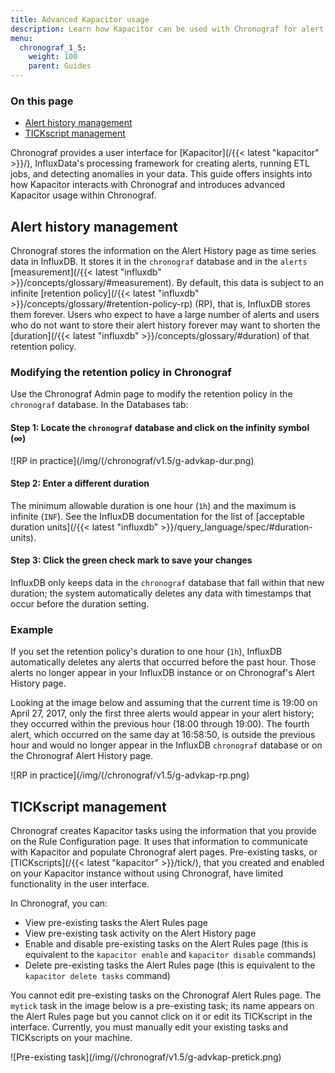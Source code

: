 ```yaml
---
title: Advanced Kapacitor usage
description: Learn how Kapacitor can be used with Chronograf for alert history and TICKscript management.
menu:
  chronograf_1_5:
    weight: 100
    parent: Guides
---
```


### On this page

* [Alert history management](#alert-history-management)
* [TICKscript management](#tickscript-management)


Chronograf provides a user interface for [Kapacitor](/{{< latest "kapacitor" >}}/), InfluxData's processing framework for creating alerts, running ETL jobs, and detecting anomalies in your data.
This guide offers insights into how Kapacitor interacts with Chronograf and introduces advanced Kapacitor usage within Chronograf.


## Alert history management

Chronograf stores the information on the Alert History page as time series data in InfluxDB.
It stores it in the `chronograf` database and in the `alerts` [measurement](/{{< latest "influxdb" >}}/concepts/glossary/#measurement).
By default, this data is subject to an infinite [retention policy](/{{< latest "influxdb" >}}/concepts/glossary/#retention-policy-rp) (RP), that is, InfluxDB stores them forever.
Users who expect to have a large number of alerts and users who do not want to store their alert history forever may want to shorten the [duration](/{{< latest "influxdb" >}}/concepts/glossary/#duration) of that retention policy.

### Modifying the retention policy in Chronograf

Use the Chronograf Admin page to modify the retention policy in the `chronograf` database.
In the Databases tab:

#### Step 1: Locate the `chronograf` database and click on the infinity symbol (∞)

![RP in practice](/img/(/chronograf/v1.5/g-advkap-dur.png)

#### Step 2: Enter a different duration

The minimum allowable duration is one hour (`1h`) and the maximum is infinite (`INF`).
See the InfluxDB documentation for the list of [acceptable duration units](/{{< latest "influxdb" >}}/query_language/spec/#duration-units).

#### Step 3: Click the green check mark to save your changes

InfluxDB only keeps data in the `chronograf` database that fall within that new duration; the system automatically deletes any data with timestamps that occur before the duration setting.

### Example

If you set the retention policy's duration to one hour (`1h`), InfluxDB automatically deletes any alerts that occurred before the past hour.
Those alerts no longer appear in your InfluxDB instance or on Chronograf's Alert History page.

Looking at the image below and assuming that the current time is 19:00 on April 27, 2017, only the first three alerts would appear in your alert history; they occurred within the previous hour (18:00 through 19:00).
The fourth alert, which occurred on the same day at 16:58:50, is outside the previous hour and would no longer appear in the InfluxDB `chronograf` database or on the Chronograf Alert History page.

![RP in practice](/img/(/chronograf/v1.5/g-advkap-rp.png)

## TICKscript management

Chronograf creates Kapacitor tasks using the information that you provide on the Rule Configuration page.
It uses that information to communicate with Kapacitor and populate Chronograf alert pages.
Pre-existing tasks, or [TICKscripts](/{{< latest "kapacitor" >}}/tick/), that you created and enabled on your Kapacitor instance without using Chronograf, have limited functionality in the user interface.

In Chronograf, you can:

* View pre-existing tasks the Alert Rules page
* View pre-existing task activity on the Alert History page
* Enable and disable pre-existing tasks on the Alert Rules page (this is equivalent to the `kapacitor enable` and `kapacitor disable` commands)
* Delete pre-existing tasks the Alert Rules page (this is equivalent to the `kapacitor delete tasks` command)

You cannot edit pre-existing tasks on the Chronograf Alert Rules page.
The `mytick` task in the image below is a pre-existing task; its name appears on the Alert Rules page but you cannot click on it or edit its TICKscript in the interface.
Currently, you must manually edit your existing tasks and TICKscripts on your machine.

![Pre-existing task](/img/(/chronograf/v1.5/g-advkap-pretick.png)
